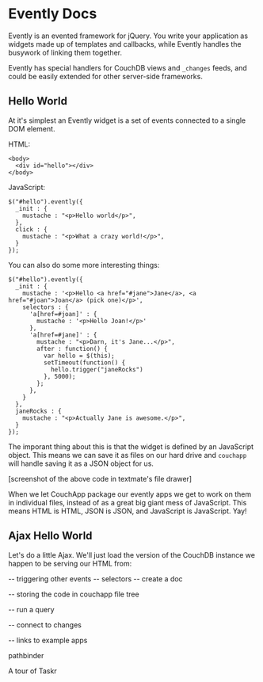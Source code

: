 # Evently Docs

Evently is an evented framework for jQuery. You write your application as widgets made up of templates and callbacks, while Evently handles the busywork of linking them together.

Evently has special handlers for CouchDB views and `_changes` feeds, and could be easily extended for other server-side frameworks.

## Hello World

At it's simplest an Evently widget is a set of events connected to a single DOM element.

HTML:

    <body>
      <div id="hello"></div>
    </body>

JavaScript:

    $("#hello").evently({
      _init : {
        mustache : "<p>Hello world</p>",
      },
      click : {
        mustache : "<p>What a crazy world!</p>",        
      }
    });

You can also do some more interesting things:

    $("#hello").evently({
      _init : {
        mustache : '<p>Hello <a href="#jane">Jane</a>, <a href="#joan">Joan</a> (pick one)</p>',
        selectors : {
          'a[href=#joan]' : {
            mustache : '<p>Hello Joan!</p>'
          },
          'a[href=#jane]' : {
            mustache : "<p>Darn, it's Jane...</p>",
            after : function() {
              var hello = $(this);
              setTimeout(function() {
                hello.trigger("janeRocks")
              }, 5000);
            };
          },
        }
      },
      janeRocks : {
        mustache : "<p>Actually Jane is awesome.</p>",        
      }
    });


The imporant thing about this is that the widget is defined by an JavaScript object. This means we can save it as files on our hard drive and `couchapp` will handle saving it as a JSON object for us.

[screenshot of the above code in textmate's file drawer]

When we let CouchApp package our evently apps we get to work on them in individual files, instead of as a great big giant mess of JavaScript. This means HTML is HTML, JSON is JSON, and JavaScript is JavaScript. Yay!

## Ajax Hello World

Let's do a little Ajax. We'll just load the version of the CouchDB instance we happen to be serving our HTML from:



-- triggering other events
  -- selectors
  -- create a doc

-- storing the code in couchapp file tree

-- run a query

-- connect to changes

-- links to example apps

pathbinder

A tour of Taskr